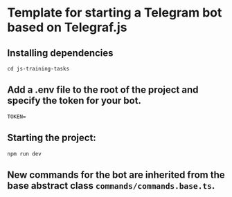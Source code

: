 # Template for starting a Telegram bot based on Telegraf.js

## Installing dependencies
```shell
cd js-training-tasks
```

## Add a .env file to the root of the project and specify the token for your bot.
```shell
TOKEN=
```

## Starting the project:
```shell
npm run dev
```

## New commands for the bot are inherited from the base abstract class ```commands/commands.base.ts```.
